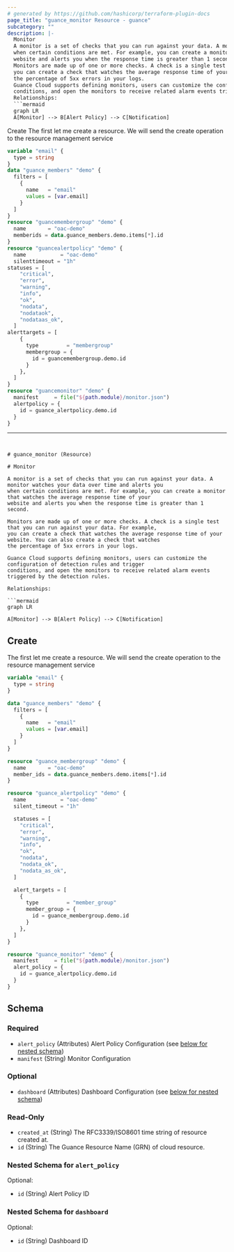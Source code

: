 ```yaml
---
# generated by https://github.com/hashicorp/terraform-plugin-docs
page_title: "guance_monitor Resource - guance"
subcategory: ""
description: |-
  Monitor
  A monitor is a set of checks that you can run against your data. A monitor watches your data over time and alerts you
  when certain conditions are met. For example, you can create a monitor that watches the average response time of your
  website and alerts you when the response time is greater than 1 second.
  Monitors are made up of one or more checks. A check is a single test that you can run against your data. For example,
  you can create a check that watches the average response time of your website. You can also create a check that watches
  the percentage of 5xx errors in your logs.
  Guance Cloud supports defining monitors, users can customize the configuration of detection rules and trigger
  conditions, and open the monitors to receive related alarm events triggered by the detection rules.
  Relationships:
  ```mermaid
  graph LR
  A[Monitor] --> B[Alert Policy] --> C[Notification]
  ```
  Create
  The first let me create a resource. We will send the create operation to the resource management service
  ```terraform
  variable "email" {
    type = string
  }
  data "guance_members" "demo" {
    filters = [
      {
        name   = "email"
        values = [var.email]
      }
    ]
  }
  resource "guancemembergroup" "demo" {
    name       = "oac-demo"
    memberids = data.guance_members.demo.items[*].id
  }
  resource "guancealertpolicy" "demo" {
    name           = "oac-demo"
    silenttimeout = "1h"
  statuses = [
      "critical",
      "error",
      "warning",
      "info",
      "ok",
      "nodata",
      "nodataok",
      "nodataas_ok",
    ]
  alerttargets = [
      {
        type         = "membergroup"
        membergroup = {
          id = guancemembergroup.demo.id
        }
      },
    ]
  }
  resource "guancemonitor" "demo" {
    manifest     = file("${path.module}/monitor.json")
    alertpolicy = {
      id = guance_alertpolicy.demo.id
    }
  }
  ```
---
```


# guance_monitor (Resource)

# Monitor

A monitor is a set of checks that you can run against your data. A monitor watches your data over time and alerts you
when certain conditions are met. For example, you can create a monitor that watches the average response time of your
website and alerts you when the response time is greater than 1 second.

Monitors are made up of one or more checks. A check is a single test that you can run against your data. For example,
you can create a check that watches the average response time of your website. You can also create a check that watches
the percentage of 5xx errors in your logs.

Guance Cloud supports defining monitors, users can customize the configuration of detection rules and trigger
conditions, and open the monitors to receive related alarm events triggered by the detection rules.

Relationships:

```mermaid
graph LR

A[Monitor] --> B[Alert Policy] --> C[Notification]
```

## Create

The first let me create a resource. We will send the create operation to the resource management service

```terraform
variable "email" {
  type = string
}

data "guance_members" "demo" {
  filters = [
    {
      name   = "email"
      values = [var.email]
    }
  ]
}

resource "guance_membergroup" "demo" {
  name       = "oac-demo"
  member_ids = data.guance_members.demo.items[*].id
}

resource "guance_alertpolicy" "demo" {
  name           = "oac-demo"
  silent_timeout = "1h"

  statuses = [
    "critical",
    "error",
    "warning",
    "info",
    "ok",
    "nodata",
    "nodata_ok",
    "nodata_as_ok",
  ]

  alert_targets = [
    {
      type         = "member_group"
      member_group = {
        id = guance_membergroup.demo.id
      }
    },
  ]
}

resource "guance_monitor" "demo" {
  manifest     = file("${path.module}/monitor.json")
  alert_policy = {
    id = guance_alertpolicy.demo.id
  }
}
```



<!-- schema generated by tfplugindocs -->
## Schema

### Required

- `alert_policy` (Attributes) Alert Policy Configuration (see [below for nested schema](#nestedatt--alert_policy))
- `manifest` (String) Monitor Configuration

### Optional

- `dashboard` (Attributes) Dashboard Configuration (see [below for nested schema](#nestedatt--dashboard))

### Read-Only

- `created_at` (String) The RFC3339/ISO8601 time string of resource created at.
- `id` (String) The Guance Resource Name (GRN) of cloud resource.

<a id="nestedatt--alert_policy"></a>
### Nested Schema for `alert_policy`

Optional:

- `id` (String) Alert Policy ID


<a id="nestedatt--dashboard"></a>
### Nested Schema for `dashboard`

Optional:

- `id` (String) Dashboard ID


